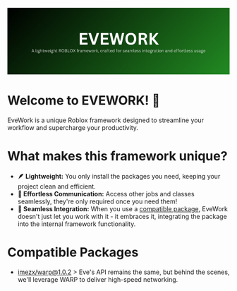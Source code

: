 ![Banner](https://github.com/CoIorEvent8/CoIorEvent8/blob/main/evework2.jpg)

# Welcome to EVEWORK! 🍃
EveWork is a unique Roblox framework designed to streamline your workflow and supercharge your productivity.


# What makes this framework unique?
- **🪶 Lightweight:** You only install the packages you need, keeping your project clean and efficient.
- **🙊 Effortless Communication:** Access other jobs and classes seamlessly, they're only required once you need them!
- **🧩 Seamless Integration:** When you use a [compatible package](#compatible-packages), EveWork doesn't just let you work with it - it embraces it, integrating the package into the internal framework functionality.

# Compatible Packages
- [imezx/warp@1.0.2](https://github.com/imezx/Warp) > Eve's API remains the same, but behind the scenes, we'll leverage WARP to deliver high-speed networking.
